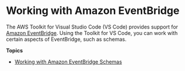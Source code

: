 # Working with Amazon EventBridge<a name="eventbridge"></a>

The AWS Toolkit for Visual Studio Code \(VS Code\) provides support for [Amazon EventBridge](https://aws.amazon.com/eventbridge/)\. Using the Toolkit for VS Code, you can work with certain aspects of EventBridge, such as schemas\.

**Topics**
+ [Working with Amazon EventBridge Schemas](eventbridge-schemas.md)